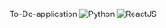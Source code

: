 To-Do-application
![Python](https://img.shields.io/badge/Python-3.8%2B-blue) ![ReactJS](https://img.shields.io/badge/ReactJS-18.1%2B-red)


